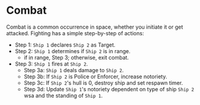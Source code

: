 # Combat

Combat is a common occurrence in space, whether you initiate it or get attacked. Fighting has a simple step-by-step of actions:

* Step 1: ```Ship 1``` declares ```Ship 2``` as Target.
* Step 2: ```Ship 1``` determines if ```Ship 2``` is in range.
  * if in range, Step 3; otherwise, exit combat.
* Step 3: ```Ship 1``` fires at ```Ship 2```.
  * Step 3a: ```Ship 1``` deals damage to ```Ship 2```.
  * Step 3b: If ```Ship 2``` is Police or Enforcer, increase notoriety.
  * Step 3c: If ```Ship 2```'s hull is 0, destroy ship and set respawn timer.
  * Step 3d: Update `Ship 1`'s notoriety dependent on type of ship ```Ship 2``` wsa and the standing of ``Ship 1``.